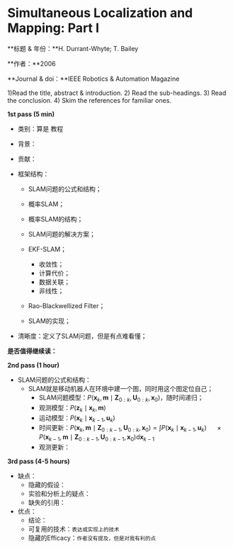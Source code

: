 # Simultaneous Localization and Mapping: Part I
**标题 & 年份：**H. Durrant-Whyte; T. Bailey

**作者：**2006

**Journal & doi：**IEEE Robotics & Automation Magazine

1)Read the title, abstract & introduction. 2) Read the sub-headings. 3) Read the conclusion. 4) Skim the references for familiar ones.

**1st pass (5 min)**

- 类别：算是 教程
- 背景：
- 贡献：
- 框架结构：
  - SLAM问题的公式和结构；
  - 概率SLAM；
  - 概率SLAM的结构；
  - SLAM问题的解决方案；
  - EKF-SLAM；
    - 收敛性；
    - 计算代价；
    - 数据关联；
    - 非线性；

  - Rao-Blackwellized Filter；
  - SLAM的实现；

- 清晰度：定义了SLAM问题，但是有点难看懂；

**是否值得继续读：**

**2nd pass (1 hour)**

- SLAM问题的公式和结构：
  - SLAM就是移动机器人在环境中建一个图，同时用这个图定位自己；
    - SLAM问题模型：$P\left(\mathbf{x}_{k}, \mathbf{m} \mid \mathbf{Z}_{0: k}, \mathbf{U}_{0: k}, \mathbf{x}_{0}\right)$，随时间递归；
    - 观测模型：$P\left(\mathbf{z}_{k} \mid \mathbf{x}_{k}, \mathbf{m}\right)$
    - 运动模型：$P\left(\mathbf{x}_{k} \mid \mathbf{x}_{k-1}, \mathbf{u}_{k}\right)$
    - 时间更新：$P\left(\mathbf{x}_{k}, \mathbf{m} \mid \mathbf{Z}_{0: k-1}, \mathbf{U}_{0: k}, \mathbf{x}_{0}\right)=\int P\left(\mathbf{x}_{k} \mid \mathbf{x}_{k-1}, \mathbf{u}_{k}\right)$
      $\quad \times P\left(\mathbf{x}_{k-1}, \mathbf{m} \mid \mathbf{Z}_{0: k-1}, \mathbf{U}_{0: k-1}, \mathbf{x}_{0}\right) \mathrm{d} \mathbf{x}_{k-1}$
    - 观测更新：

**3rd pass (4-5 hours)**

- 缺点：
  - 隐藏的假设：
  - 实验和分析上的疑点：
  - 缺失的引用：
- 优点：
  - 结论：
  - 可复用的技术：`表达或实现上的技术`
  - 隐藏的Efficacy：`作者没有提及，但是对我有利的点`

